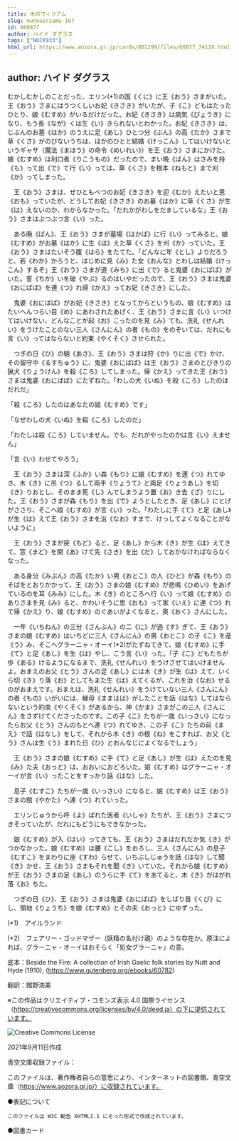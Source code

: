```yaml
---
title: 木のウィリアム
slug: munouiriamu-167
id: 060877
author: ハイド ダグラス
tags: ["NDCK933"]
html_url: https://www.aozora.gr.jp/cards/001299/files/60877_74119.html
---
```


## author: ハイド ダグラス

むかしむかしのことだった、エリン(*1)の国《くに》に王《おう》さまがいた。王《おう》さまにはうつくしいお妃《きさき》がいたが、子《こ》どもはたったひとり、娘《むすめ》がいるだけだった。お妃《きさき》は病気《びょうき》になり、もう長《なが》くは生《い》きられないとわかった。お妃《きさき》は、じぶんのお墓《はか》のうえに足《あし》ひとつ分《ぶん》の高《たか》さまで草《くさ》がのびないうちは、ほかのひとと結婚《けっこん》してはいけないというギャサ（魔法《まほう》の命令《めいれい》）を王《おう》さまにかけた。娘《むすめ》は利口者《りこうもの》だったので、まい晩《ばん》はさみを持《も》って出《で》て行《い》っては、草《くさ》を根本《ねもと》まで刈《か》ってしまった。

　王《おう》さまは、ぜひともべつのお妃《きさき》を迎《むか》えたいと思《おも》っていたが、どうしてお妃《きさき》のお墓《はか》に草《くさ》が生《は》えないのか、わからなかった。「だれかがわしをだましているな」王《おう》さまはぶつぶつ言《い》った。

　ある晩《ばん》、王《おう》さまが墓場《はかば》に行《い》ってみると、娘《むすめ》がお墓《はか》に生《は》えた草《くさ》を刈《か》っていた。王《おう》さまはたいそう腹《はら》をたてた。「どんなに年《とし》よりだろうと、若《わか》かろうと、はじめに見《み》た女《おんな》とわしは結婚《けっこん》するぞ」王《おう》さまが道《みち》に出《で》ると鬼婆《おにばば》がいた。誓《ちか》いを破《やぶ》るのはいやだったので、王《おう》さまは鬼婆《おにばば》を連《つ》れ帰《かえ》ってお妃《きさき》にした。

　鬼婆《おにばば》がお妃《きさき》となってからというもの、娘《むすめ》はたいへんつらい目《め》にあわされたあげく、王《おう》さまに言《い》いつけてはいけない、どんなことが起《お》こったのを見《み》ても、洗礼《せんれい》をうけたことのない三人《さんにん》の者《もの》をのぞいては、だれにも言《い》ってはならないと約束《やくそく》させられた。

　つぎの日《ひ》の朝《あさ》、王《おう》さまは狩《か》りに出《で》かけ、その留守中《るすちゅう》に、鬼婆《おにばば》は王《おう》さまのとびきりの猟犬《りょうけん》を殺《ころ》してしまった。帰《かえ》ってきた王《おう》さまは鬼婆《おにばば》にたずねた。「わしの犬《いぬ》を殺《ころ》したのはだれだ」

「殺《ころ》したのはあなたの娘《むすめ》です」

「なぜわしの犬《いぬ》を殺《ころ》したのだ」

「わたしは殺《ころ》していません。でも、だれがやったのかは言《い》えません」

「言《い》わせてやろう」

　王《おう》さまは深《ふか》い森《もり》に娘《むすめ》を連《つ》れてゆき、木《き》に吊《つ》るして両手《りょうて》と両足《りょうあし》を切《き》りおとし、そのまま死《し》んでしまうよう置《お》き去《ざ》りにした。王《おう》さまが森《もり》を出《で》ようとしたとき、足《あし》にとげがささり、そこへ娘《むすめ》が言《い》った。「わたしに手《て》と足《あし》が生《は》えて王《おう》さまを治《なお》すまで、けっしてよくなることがないように」

　王《おう》さまが戻《もど》ると、足《あし》から木《き》が生《は》えてきて、窓《まど》を開《あ》けて先《さき》を出《だ》しておかなければならなくなった。

　ある身分《みぶん》の高《たか》い男《おとこ》の人《ひと》が森《もり》のそばをとおりかかって、王《おう》さまの娘《むすめ》が悲鳴《ひめい》をあげているのを耳《みみ》にした。木《き》のところへ行《い》って娘《むすめ》のありさまを見《み》ると、かわいそうに思《おも》って家《いえ》に連《つ》れて帰《かえ》り、娘《むすめ》のぐあいがよくなると、奥《おく》さんにした。

　一年《いちねん》の三分《さんぶん》の二《に》が過《す》ぎて、王《おう》さまの娘《むすめ》はいちどに三人《さんにん》の男《おとこ》の子《こ》を産《う》み、そこへグラーニャ・オーイ(*2)がたずねてきて、娘《むすめ》に手《て》と足《あし》を生《は》やし、こう言《い》った。「子《こ》どもたちが歩《ある》けるようになるまで、洗礼《せんれい》をうけさせてはいけませんよ。おまえのお父《とう》さんの足《あし》には木《き》が生《は》えて、いくら切《き》り落《お》としてもまた生《は》えてくるが、これを治《なお》せるのがおまえです。おまえは、洗礼《せんれい》をうけていない三人《さんにん》の者《もの》いがいには、継母《ままはは》がしたことを話《はな》してはならないという約束《やくそく》があるから、神《かま》さまがこの三人《さんにん》をさずけてくださったのです。この子《こ》たちが一歳《いっさい》になったらお父《とう》さんのもとへ連《つ》れてゆき、この子《こ》たちの前《まえ》で話《はなし》をして、それから木《き》の根《ね》をこすれば、お父《とう》さんは生《う》まれた日《ひ》とおんなじによくなるでしょう」

　王《おう》さまの娘《むすめ》に手《て》と足《あし》が生《は》えたのを見《み》た夫《おっと》は、おおいにおどろいた。娘《むすめ》はグラーニャ・オーイが言《い》ったことをすっかり話《はな》した。

　息子《むすこ》たちが一歳《いっさい》になると、娘《むすめ》は王《おう》さまの館《やかた》へ連《つ》れていった。

　エリンじゅうから呼《よ》ばれた医者《いしゃ》たちが、王《おう》さまにつきそっていたが、だれにもどうにもできなかった。

　娘《むすめ》が入《はい》ってきても、王《おう》さまはだれだか気《き》がつかなかった。娘《むすめ》は腰《こし》をおろし、三人《さんにん》の息子《むすこ》をまわりに座《すわ》らせて、いちぶしじゅうを話《はな》して聞《き》かせ、王《おう》さまもそれを聞《き》いていた。それから娘《むすめ》が王《おう》さまの足《あし》のうらに手《て》をあてると、木《き》がはがれ落《お》ちた。

　つぎの日《ひ》、王《おう》さまは鬼婆《おにばば》をしばり首《くび》にし、領地《りょうち》を娘《むすめ》とその夫《おっと》にゆずった。




(*1)　アイルランド

(*2)　フェアリー・ゴッドマザー（妖精の名付け親）のような存在か。原注によれば、グラーニャ・オーイはおそらく「処女グラーニャ」の意。















底本：Beside the Fire: A collection of Irish Gaelic folk stories by Nutt and Hyde (1910); (https://www.gutenberg.org/ebooks/60782)

翻訳：館野浩美

※この作品はクリエイティブ・コモンズ表示 4.0 国際ライセンス（https://creativecommons.org/licenses/by/4.0/deed.ja）の下に提供されています。

![Creative Commons License](https://i.creativecommons.org/l/by/4.0/88x31.png)

2021年9月11日作成

青空文庫収録ファイル：

このファイルは、著作権者自らの意思により、インターネットの図書館、青空文庫（https://www.aozora.gr.jp/）に収録されています。











●表記について


	このファイルは W3C 勧告 XHTML1.1 にそった形式で作成されています。







●図書カード